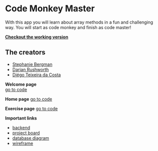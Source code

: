 # Code Monkey Master
With this app you will learn about array methods in a fun and challenging way. You will start as code monkey and finish as code master!

[**Checkout the working version**]()

## The creators ##
- [Stephanie Bergman](https://github.com/StephBerg86)
- [Darian Rushworth](https://github.com/DarianRushworth)
- [Diégo Teixeira da Costa](https://github.com/DiegoOTdC)

**Welcome page**   
[go to code](https://github.com/codeMonkeyMasters/codeMonkeyMaster-frontend/tree/development/src/pages/Welcome)

**Home page**
[go to code](https://github.com/codeMonkeyMasters/codeMonkeyMaster-frontend/tree/development/src/pages/Homepage)

**Exercise page**
[go to code](https://github.com/codeMonkeyMasters/codeMonkeyMaster-frontend/tree/development/src/pages/Exercise)

**Important links**
- [backend](https://github.com/codeMonkeyMasters/codeMonkeyMaster-backend)
- [project board](https://github.com/orgs/codeMonkeyMasters/projects/1)
- [database diagram](https://dbdiagram.io/d/5f43890d7b2e2f40e9de85a3)
- [wireframe](https://github.com/codeMonkeyMasters/codeMonkeyMaster-frontend/blob/development/Wireframe.png)
